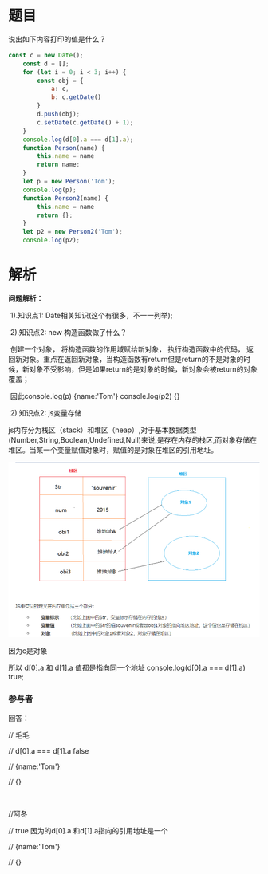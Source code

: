 # 题目

说出如下内容打印的值是什么？

```javascript
const c = new Date();
    const d = [];
    for (let i = 0; i < 3; i++) {
        const obj = {
            a: c,
            b: c.getDate()
        }
        d.push(obj);
        c.setDate(c.getDate() + 1);
    }
    console.log(d[0].a === d[1].a);
    function Person(name) {
        this.name = name
        return name;
    }
    let p = new Person('Tom');
    console.log(p);
    function Person2(name) {
        this.name = name
        return {};
    }
    let p2 = new Person2('Tom');
    console.log(p2);
```



# 解析

**问题解析：**

​    1).知识点1: Date相关知识(这个有很多，不一一列举);

​    2).知识点2: new 构造函数做了什么？

​        创建一个对象， 将构造函数的作用域赋给新对象， 执行构造函数中的代码， 返回新对象。重点在返回新对象，当构造函数有return但是return的不是对象的时候，新对象不受影响，但是如果return的是对象的时候，新对象会被return的对象覆盖；

​        因此console.log(p)  {name:'Tom'}   console.log(p2)  {}

​    2) 知识点2: js变量存储

​        js内存分为栈区（stack）和堆区（heap）,对于基本数据类型(Number,String,Boolean,Undefined,Null)来说,是存在内存的栈区,而对象存储在堆区。当某一个变量赋值对象时，赋值的是对象在堆区的引用地址。

![知识点2](..\images\2018122601.png)



因为c是对象

所以 d[0].a  和  d[1].a 值都是指向同一个地址  console.log(d[0].a === d[1].a)  true;



### 参与者

回答：

// 毛毛

// d[0].a === d[1].a   false

// {name:'Tom'}

// {}

​    

//阿冬

// true 因为的d[0].a 和d[1].a指向的引用地址是一个

// {name:'Tom'}

// {}